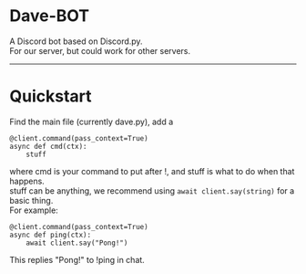 # Dave-BOT
A Discord bot based on Discord.py.  
For our server, but could work for other servers.  
*****
# Quickstart  
Find the main file (currently dave.py), add a  
```
@client.command(pass_context=True)
async def cmd(ctx):
    stuff
```   
where cmd is your command to put after !, and stuff is what to do when that happens.   
stuff can be anything, we recommend using ```await client.say(string)``` for a basic thing.  
For example:  
```
@client.command(pass_context=True)
async def ping(ctx):
    await client.say("Pong!")
```  
This replies "Pong!" to !ping in chat.  
